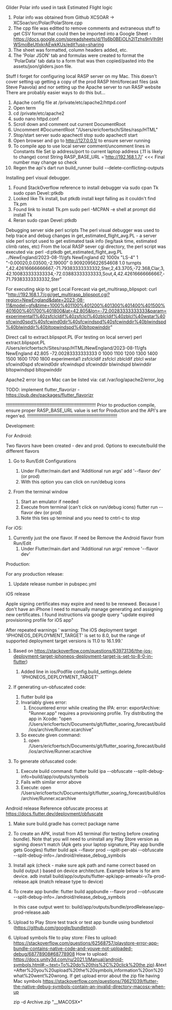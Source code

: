 Glider Polar info used in task Estimated Flight logic
1. Polar info was obtained from Github XCSOAR -> XCSoar/src/Polar/PolarStore.cpp
2. The cpp file was editted to remove comments and extraneous stuff to get CSV format that could then be 
imported into a Google Sheet - https://docs.google.com/spreadsheets/d/11s6b0BEiOLh2ITzhs9nVlh9HWSmoBeUtlxkrAEwkKUs/edit?usp=sharing
3. The sheet was formatted, column headers added, etc. 
4. The 'Polar JSON' tab and formulas were created to format the 'PolarData' tab data to a form that was
then copied/pasted into the assets/json/gliders.json  file.


Stuff I forget for configuring local RASP server on my Mac.
This doesn't cover setting up getting a copy of the prod RASP html/forecast files  (ask Steve Paavola)
and nor setting up the Apache server to run RASP website
There are probably easier ways to do this but...
1. Apache config file at /private/etc/apache2/httpd.conf
2. Open term
3. cd /private/etc/apache2
4. sudo nano httpd.conf
5. Scroll down and comment out current DocumentRoot
6. Uncomment #DocumentRoot "/Users/ericfoertsch/Sites/rasp/HTML"
7. Stop/start server
   sudo apachectl stop
   sudo apachectl start
8. Open browser and go to http://127.0.0.1/  to ensure server running
9. To compile app to use local server comment/uncomment lines in Constants file
   Set ip address/port to current laptop address (.11 is likely to change)
   const String RASP_BASE_URL ='http://192.168.1.7/'   <<< Final number may change so check
10. Regen the api's
    dart run build_runner build  --delete-conflicting-outputs

Installing perl visual debugger. 
1. Found StackOverflow reference to install debugger via 
   sudo cpan Tk
   sudo cpan Devel::ptkdb
2. Looked like Tk install, but ptkdb install kept falling as it couldn't find Tk.pm
3. Found link to install Tk.pm
   sudo perl -MCPAN -e shell
   at prompt did install Tk
4. Reran sudo cpan Devel::ptkdb

Debugging server side perl scripts
The perl visual debugger was used to help trace and debug changes in  get_estimated_flight_avg.PL - a
server side perl script used to get estimated task info (leg/task time, estimated climb rates, etc)
From the local RASP sever cgi directory, the perl script was executed via:
   perl -d:ptkdb get_estimated_flight_avg.PL ../NewEngland/2023-08-11/gfs NewEngland  d2 1000x  "LS-4" 1 "-0.00020,0.03500,-2.19000" 0.9092095622654608 1.0 turnpts ",42.42616666666667,-71.79383333333332,Ster,2,43.3705,-72.368,Clar,3,42.100833333333334,-72.03883333333333,Sout,4,42.42616666666667,-71.79383333333332,Ster"

For executing skip to get Local Forecast via get_multirasp_blipspot:
  curl "http://192.168.1.7/cgi/get_multirasp_blipspot.cgi?region=NewEngland&date=2023-08-11&model=gfs&time=1000%401100%401200%401300%401400%401500%401600%401700%401800&lat=42.805&lon=-72.00283333333333&param=experimental1%40zsfclcldif%40zsfclcl%40zblcldif%40zblcl%40wstar%40sfcwind0spd%40sfcwind0dir%40sfcwindspd%40sfcwinddir%40blwindspd%40blwinddir%40bltopwindspd%40bltopwinddir"

Direct call to extract.blipspot.PL (For testing on local server)
perl extract.blipspot.PL /Users/ericfoertsch/Sites/rasp/HTML/NewEngland/2023-08-11/gfs NewEngland 42.805 -72.00283333333333 0 1000 1100 1200 1300 1400 1500 1600 1700 1800 experimental1 zsfclcldif zsfclcl zblcldif zblcl wstar sfcwind0spd sfcwind0dir sfcwindspd sfcwinddir blwindspd blwinddir bltopwindspd bltopwinddir

Apache2 error log on Mac can be listed via:
    cat /var/log/apache2/error_log


TODO: implement flutter_flavorizr - https://pub.dev/packages/flutter_flavorizr

!!!!!!!!!!!!!!!!!!!!!!!!!!!!!!!!!!!!!!!!!!!!!!!!!!!!!!!!!!!!!!!!!!!!!!
Prior to production compile, ensure proper RASP_BASE_URL value is set
for Production and the API's are regen'ed. 
!!!!!!!!!!!!!!!!!!!!!!!!!!!!!!!!!!!!!!!!!!!!!!!!!!!!!!!!!!!!!!!!!!!!!!

Development:

For Android:

Two flavors have been created - dev and prod.
Options to execute/build the different flavors
1. Go to Run/Edit Configurations
    1. Under Flutter/main.dart and 'Additional run args' add '--flavor dev' (or prod)
    2. With this option you can click on run/debug icons

2. From the terminal window
    1. Start an emulator if needed
    2. Execute from terminal (can't click on run/debug icons)
       flutter run --flavor dev (or prod)
    3. Note this ties up terminal and you need to cntrl-c to stop

For iOS:
1. Currently just the one flavor. If need be  Remove the Android flavor from Run/Edit
    1. Under Flutter/main.dart and 'Additional run args' remove '--flavor dev'


Production:

For any production release:
1. Update release number in pubspec.yml

iOS release

Apple signing certificates may expire and need to be renewed. Because I don't have an iPhone I need
to manually manage generating and assigning new certificates. I found instructions via google query
"update expired provisioning profile for iOS app"

After repeated warnings ' warning: The iOS deployment target 'IPHONEOS_DEPLOYMENT_TARGET' is set to 8.0, but
the range of supported deployment target versions is 11.0 to 16.1.99.'
1. Based on https://stackoverflow.com/questions/63973136/the-ios-deployment-target-iphoneos-deployment-target-is-set-to-8-0-in-flutter)
    1. Added line in ios/Podfile
       config.build_settings.delete 'IPHONEOS_DEPLOYMENT_TARGET'

2. If generating un-obfuscated code:
    1. flutter build ipa
    2. Invariably gives error:
        1. Encountered error while creating the IPA:
           error: exportArchive: "Runner.app" requires a provisioning profile.
           Try distributing the app in Xcode: "open /Users/ericfoertsch/Documents/git/flutter_soaring_forecast/build/ios/archive/Runner.xcarchive"
    3. So execute given command:
        1. open /Users/ericfoertsch/Documents/git/flutter_soaring_forecast/build/ios/archive/Runner.xcarchive


2. To generate obfuscated code:
    1. Execute build command:
       flutter build ipa --obfuscate --split-debug-info=build/app/outputs/symbols
    2. Fails with similar error above
    3. Execute:
       open /Users/ericfoertsch/Documents/git/flutter_soaring_forecast/build/ios/archive/Runner.xcarchive


Android release
Reference obfuscate process at https://docs.flutter.dev/deployment/obfuscate
1. Make sure build.gradle has correct package name
2. To create an APK, install from AS terminal (for testing before creating bundle).
   Note that you will need to uninstall any Play Store version as signing doesn't match
   (Apk gets your laptop signature, Play app bundle gets Googles)
   flutter build apk --flavor prod --split-per-abi --obfuscate --split-debug-info=./android/release_debug_symbols
3. Install apk (check - make sure apk path and name correct based on build output ) based on device architecture.
   Example below is for arm device.
   adb install build/app/outputs/flutter-apk/app-armeabi-v7a-prod-release.apk (match release type to device)
4. To create app bundle:
   flutter build appbundle  --flavor prod --obfuscate --split-debug-info=./android/release_debug_symbols

   In this case output went to: build/app/outputs/bundle/prodRelease/app-prod-release.aab
5. Upload to Play Store test track or test app bundle using bundletool (https://github.com/google/bundletool).
6. Upload symbols file to play store:
   Files to upload: https://stackoverflow.com/questions/62568757/playstore-error-app-bundle-contains-native-code-and-youve-not-uploaded-debug/68778908#68778908
   How to upload: https://docs.unity3d.com/ru/2021.1/Manual/android-symbols.html#:~:text=To%20do%20this%2C%20click%20the,zip).&text=After%20you%20upload%20the%20symbols,information%20on%20what%20went%20wrong.
   If get upload error about the zip file having Mac symbols
      https://stackoverflow.com/questions/76621039/flutter-the-native-debug-symbols-contain-an-invalid-directory-macosx-when-up

   zip -d Archive.zip "__MACOSX*" 



